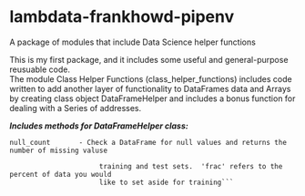 # lambdata-frankhowd-pipenv
A package of modules that include Data Science helper functions 

This is my first package, and it includes some useful and general-purpose reusuable code.  
The module Class Helper Functions (class_helper_functions) includes code written to add another layer of functionality to DataFrames data and Arrays by creating class object DataFrameHelper and includes a bonus function for dealing with a Series of addresses. 

***Includes methods for DataFrameHelper class:***
   
   ```null_count       - Check a DataFrame for null values and returns the number of missing valuse```
   
   ```train_test_split - Create a train/test split function for a data frame that returns both the
                         training and test sets.  'frac' refers to the percent of data you would
                         like to set aside for training```
